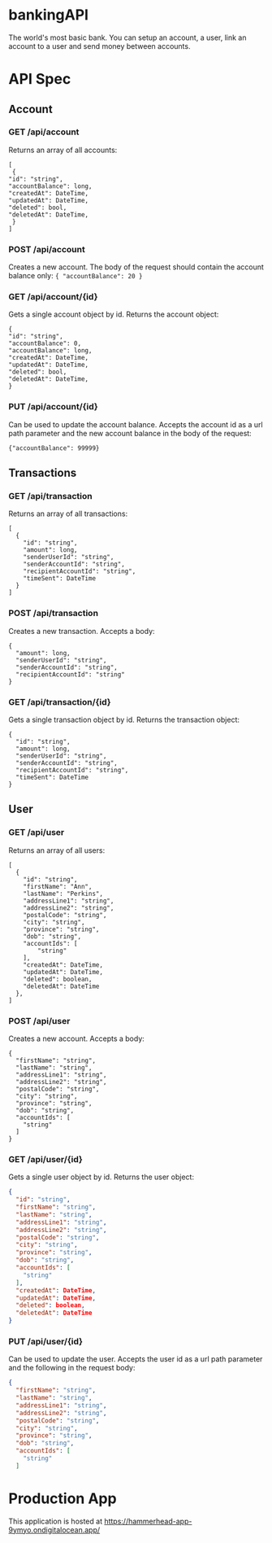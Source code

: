 
# bankingAPI

  

The world's most basic bank. You can setup an account, a user, link an account to a user and send money between accounts.

  

# API Spec

## Account

### GET /api/account

Returns an array of all accounts:

	[
	 {
	"id": "string",
	"accountBalance": long,
	"createdAt": DateTime,
	"updatedAt": DateTime,
	"deleted": bool,
	"deletedAt": DateTime,
	 }
	]
  

### POST /api/account

Creates a new account. The body of the request should contain the account balance only:
		```
	{
	  "accountBalance": 20
	}
	```

### GET /api/account/{id}
Gets a single account object by id. Returns the account object:
  ```
{
  "id": "string",
  "accountBalance": 0,
"accountBalance": long,
"createdAt": DateTime,
"updatedAt": DateTime,
"deleted": bool,
"deletedAt": DateTime,
}
```

### PUT /api/account/{id}
Can be used to update the account balance. Accepts the account id as a url path parameter and the new account balance in the body of the request:
  ```
{"accountBalance": 99999}
```

## Transactions
### GET /api/transaction
Returns an array of all transactions:
```
[
  {
    "id": "string",
    "amount": long,
    "senderUserId": "string",
    "senderAccountId": "string",
    "recipientAccountId": "string",
    "timeSent": DateTime
  }
]
```
### POST /api/transaction
Creates a new transaction. Accepts a body:
```
{
  "amount": long,
  "senderUserId": "string",
  "senderAccountId": "string",
  "recipientAccountId": "string"
}
```
### GET /api/transaction/{id}
Gets a single transaction object by id. Returns the transaction object:
```
{
  "id": "string",
  "amount": long,
  "senderUserId": "string",
  "senderAccountId": "string",
  "recipientAccountId": "string",
  "timeSent": DateTime
}
```

## User
### GET /api/user
Returns an array of all users:
```
[
  {
    "id": "string",
    "firstName": "Ann",
    "lastName": "Perkins",
    "addressLine1": "string",
    "addressLine2": "string",
    "postalCode": "string",
    "city": "string",
    "province": "string",
    "dob": "string",
    "accountIds": [
        "string"
    ],
    "createdAt": DateTime,
    "updatedAt": DateTime,
    "deleted": boolean,
    "deletedAt": DateTime
  },
]
```
### POST /api/user
Creates a new account. Accepts a body:
```
{
  "firstName": "string",
  "lastName": "string",
  "addressLine1": "string",
  "addressLine2": "string",
  "postalCode": "string",
  "city": "string",
  "province": "string",
  "dob": "string",
  "accountIds": [
    "string"
  ]
}
```
### GET /api/user/{id}
Gets a single user object by id. Returns the user object:
```json
{
  "id": "string",
  "firstName": "string",
  "lastName": "string",
  "addressLine1": "string",
  "addressLine2": "string",
  "postalCode": "string",
  "city": "string",
  "province": "string",
  "dob": "string",
  "accountIds": [
    "string"
  ],
  "createdAt": DateTime,
  "updatedAt": DateTime,
  "deleted": boolean,
  "deletedAt": DateTime
}
```
### PUT /api/user/{id}
Can be used to update the user. Accepts the user id as a url path parameter and the following in the request body:
```json
{
  "firstName": "string",
  "lastName": "string",
  "addressLine1": "string",
  "addressLine2": "string",
  "postalCode": "string",
  "city": "string",
  "province": "string",
  "dob": "string",
  "accountIds": [
    "string"
  ]
```

# Production App 
This application is hosted at https://hammerhead-app-9ymyo.ondigitalocean.app/

  